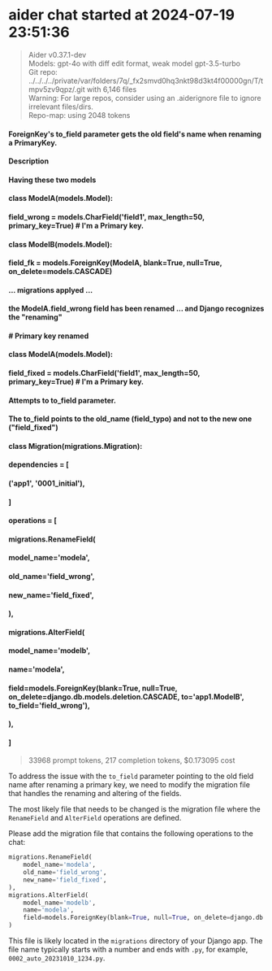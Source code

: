 
# aider chat started at 2024-07-19 23:51:36

> Aider v0.37.1-dev  
> Models: gpt-4o with diff edit format, weak model gpt-3.5-turbo  
> Git repo: ../../../../private/var/folders/7q/_fx2smvd0hq3nkt98d3kt4f00000gn/T/tmpv5zv9qpz/.git with 6,146 files  
> Warning: For large repos, consider using an .aiderignore file to ignore irrelevant files/dirs.  
> Repo-map: using 2048 tokens  

#### ForeignKey's to_field parameter gets the old field's name when renaming a PrimaryKey.  
#### Description  
#### 	  
#### Having these two models   
#### class ModelA(models.Model):  
#### 	field_wrong = models.CharField('field1', max_length=50, primary_key=True) # I'm a Primary key.  
#### class ModelB(models.Model):  
#### 	field_fk = models.ForeignKey(ModelA, blank=True, null=True, on_delete=models.CASCADE)   
#### ... migrations applyed ...  
#### the ModelA.field_wrong field has been renamed ... and Django recognizes the "renaming"  
#### # Primary key renamed  
#### class ModelA(models.Model):  
#### 	field_fixed = models.CharField('field1', max_length=50, primary_key=True) # I'm a Primary key.  
#### Attempts to to_field parameter.   
#### The to_field points to the old_name (field_typo) and not to the new one ("field_fixed")  
#### class Migration(migrations.Migration):  
#### 	dependencies = [  
#### 		('app1', '0001_initial'),  
#### 	]  
#### 	operations = [  
#### 		migrations.RenameField(  
#### 			model_name='modela',  
#### 			old_name='field_wrong',  
#### 			new_name='field_fixed',  
#### 		),  
#### 		migrations.AlterField(  
#### 			model_name='modelb',  
#### 			name='modela',  
#### 			field=models.ForeignKey(blank=True, null=True, on_delete=django.db.models.deletion.CASCADE, to='app1.ModelB', to_field='field_wrong'),  
#### 		),  
#### 	]  
> 33968 prompt tokens, 217 completion tokens, $0.173095 cost  

To address the issue with the `to_field` parameter pointing to the old field name after renaming a primary key, we need to modify the migration file that handles the renaming and altering of the fields.

The most likely file that needs to be changed is the migration file where the `RenameField` and `AlterField` operations are defined.

Please add the migration file that contains the following operations to the chat:
```python
migrations.RenameField(
    model_name='modela',
    old_name='field_wrong',
    new_name='field_fixed',
),
migrations.AlterField(
    model_name='modelb',
    name='modela',
    field=models.ForeignKey(blank=True, null=True, on_delete=django.db.models.deletion.CASCADE, to='app1.ModelB', to_field='field_wrong'),
)
```

This file is likely located in the `migrations` directory of your Django app. The file name typically starts with a number and ends with `.py`, for example, `0002_auto_20231010_1234.py`.

